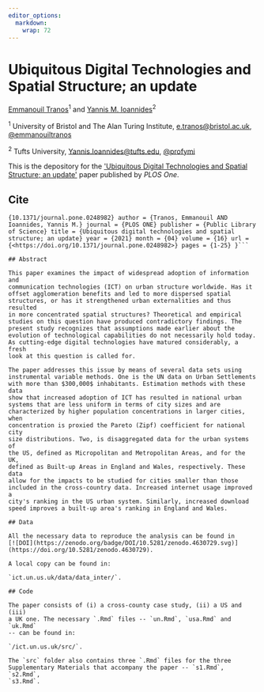 ```yaml
---
editor_options: 
  markdown: 
    wrap: 72
---
```


# Ubiquitous Digital Technologies and Spatial Structure; an update

[Emmanouil Tranos](https://etranos.info/)<sup>1</sup> and [Yannis M.
Ioannides](https://sites.tufts.edu/yioannides/)<sup>2</sup>

<sup>1</sup> University of Bristol and The Alan Turing Institute,
[e.tranos\@bristol.ac.uk](mailto:e.tranos@bristol.ac.uk),
[\@emmanouiltranos](https://twitter.com/emmanouiltranos)

<sup>2</sup> Tufts University,
[Yannis.Ioannides\@tufts.edu](mailto:Yannis.Ioannides@tufts.edu),
[\@profymi](https://twitter.com/profymi)

This is the depository for the ['Ubiquitous Digital Technologies and
Spatial Structure; an
update'](https://journals.plos.org/plosone/article?id=10.1371/journal.pone.0248982)
paper published by *PLOS One*.

## Cite

```\@article{10.1371/journal.pone.0248982, doi =
{10.1371/journal.pone.0248982} author = {Tranos, Emmanouil AND
Ioannides, Yannis M.} journal = {PLOS ONE} publisher = {Public Library
of Science} title = {Ubiquitous digital technologies and spatial
structure; an update} year = {2021} month = {04} volume = {16} url =
{<https://doi.org/10.1371/journal.pone.0248982>} pages = {1-25} }```

## Abstract

This paper examines the impact of widespread adoption of information and
communication technologies (ICT) on urban structure worldwide. Has it
offset agglomeration benefits and led to more dispersed spatial
structures, or has it strengthened urban externalities and thus resulted
in more concentrated spatial structures? Theoretical and empirical
studies on this question have produced contradictory findings. The
present study recognizes that assumptions made earlier about the
evolution of technological capabilities do not necessarily hold today.
As cutting-edge digital technologies have matured considerably, a fresh
look at this question is called for.

The paper addresses this issue by means of several data sets using
instrumental variable methods. One is the UN data on Urban Settlements
with more than $300,000$ inhabitants. Estimation methods with these data
show that increased adoption of ICT has resulted in national urban
systems that are less uniform in terms of city sizes and are
characterized by higher population concentrations in larger cities, when
concentration is proxied the Pareto (Zipf) coefficient for national city
size distributions. Two, is disaggregated data for the urban systems of
the US, defined as Micropolitan and Metropolitan Areas, and for the UK,
defined as Built-up Areas in England and Wales, respectively. These data
allow for the impacts to be studied for cities smaller than those
included in the cross-country data. Increased internet usage improved a
city's ranking in the US urban system. Similarly, increased download
speed improves a built-up area's ranking in England and Wales.

## Data

All the necessary data to reproduce the analysis can be found in
[![DOI](https://zenodo.org/badge/DOI/10.5281/zenodo.4630729.svg)](https://doi.org/10.5281/zenodo.4630729).

A local copy can be found in:

`ict.un.us.uk/data/data_inter/`.

## Code

The paper consists of (i) a cross-county case study, (ii) a US and (iii)
a UK one. The necessary `.Rmd` files -- `un.Rmd`, `usa.Rmd` and `uk.Rmd`
-- can be found in:

`/ict.un.us.uk/src/`.

The `src` folder also contains three `.Rmd` files for the three
Supplementary Materials that accompany the paper -- `s1.Rmd`, `s2.Rmd`,
`s3.Rmd`.
